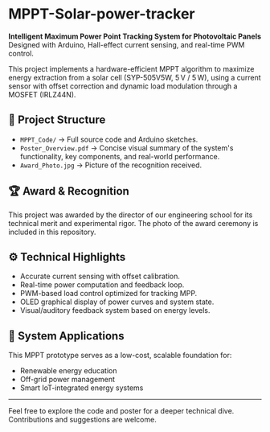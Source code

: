 # MPPT-Solar-power-tracker

**Intelligent Maximum Power Point Tracking System for Photovoltaic Panels**  
Designed with Arduino, Hall-effect current sensing, and real-time PWM control.

This project implements a hardware-efficient MPPT algorithm to maximize energy extraction from a solar cell (SYP-505V5W, 5 V / 5 W), using a current sensor with offset correction and dynamic load modulation through a MOSFET (IRLZ44N).

## 📁 Project Structure

- `MPPT_Code/` → Full source code and Arduino sketches.
- `Poster_Overview.pdf` → Concise visual summary of the system's functionality, key components, and real-world performance.
- `Award_Photo.jpg` → Picture of the recognition received.

## 🏆 Award & Recognition

This project was awarded by the director of our engineering school for its technical merit and experimental rigor. The photo of the award ceremony is included in this repository.

## ⚙️ Technical Highlights

- Accurate current sensing with offset calibration.
- Real-time power computation and feedback loop.
- PWM-based load control optimized for tracking MPP.
- OLED graphical display of power curves and system state.
- Visual/auditory feedback system based on energy levels.

## 📌 System Applications

This MPPT prototype serves as a low-cost, scalable foundation for:
- Renewable energy education
- Off-grid power management
- Smart IoT-integrated energy systems

---

Feel free to explore the code and poster for a deeper technical dive. Contributions and suggestions are welcome.
